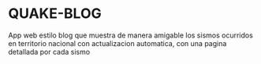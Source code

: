 # QUAKE-BLOG
App web estilo blog que muestra de manera amigable los sismos ocurridos en territorio nacional con actualizacion automatica, con una pagina detallada por cada sismo
